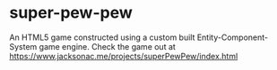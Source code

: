 # super-pew-pew
An HTML5 game constructed using a custom built Entity-Component-System game engine.
Check the game out at https://www.jacksonac.me/projects/superPewPew/index.html
